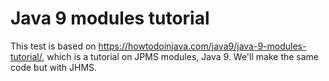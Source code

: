 # Java 9 modules tutorial

This test is based on https://howtodoinjava.com/java9/java-9-modules-tutorial/,
which is a tutorial on JPMS modules, Java 9. We'll make the same code but with
JHMS.
